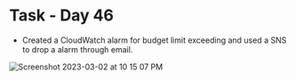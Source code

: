 # Task - Day 46

- Created a CloudWatch alarm for budget limit exceeding and used a SNS to drop a alarm through email.

![Screenshot 2023-03-02 at 10 15 07 PM](https://user-images.githubusercontent.com/101057601/222495399-9ce06d80-1971-4b09-ac09-e8f8cec15c2c.png)
